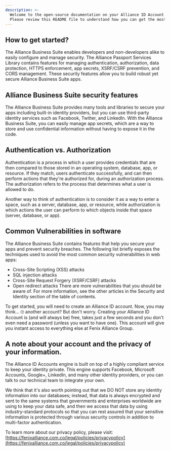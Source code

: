 ```yaml
---
description: >-
  Welcome to the open-source documentation on your Alliance ID Account.
  Please review this README file to understand how you can get the most out of your AID credential.
---
```


## How to get started?

The Alliance Business Suite enables developers and non-developers alike to easily configure and manage security. The Alliance Passport Services Library contains features for managing authentication, authorization, data protection, HTTPS enforcement, app secrets, XSRF/CSRF prevention, and CORS management. These security features allow you to build robust yet secure Alliance Business Suite apps.

## Alliance Business Suite security features

The Alliance Business Suite provides many tools and libraries to secure your apps including built-in identity providers, but you can use third-party identity services such as Facebook, Twitter, and LinkedIn. With the Alliance Business Suite, you can easily manage app secrets, which are a way to store and use confidential information without having to expose it in the code.

## Authentication vs. Authorization
Authentication is a process in which a user provides credentials that are then compared to those stored in an operating system, database, app, or resource. If they match, users authenticate successfully, and can then perform actions that they're authorized for, during an authorization process. The authorization refers to the process that determines what a user is allowed to do.

Another way to think of authentication is to consider it as a way to enter a space, such as a server, database, app, or resource, while authorization is which actions the user can perform to which objects inside that space (server, database, or app).

## Common Vulnerabilities in software
The Alliance Business Suite contains features that help you secure your apps and prevent security breaches. The following list briefly exposes the techniques used to avoid the most common security vulnerabilities in web apps:

- Cross-Site Scripting (XSS) attacks
- SQL injection attacks
- Cross-Site Request Forgery (XSRF/CSRF) attacks
- Open redirect attacks
There are more vulnerabilities that you should be aware of. For more information, see the other articles in the Security and Identity section of the table of contents.


To get started, you will need to create an Alliance ID account. Now, you may think... 🙄 another account? But don't worry. Creating your Alliance ID Account is \(and will always be\) free, takes just a few seconds and you don't even need a password \(unless you want to have one\). This account will give you instant access to everything else at Fenix Alliance Group.

## A note about your account and the privacy of your information.

The Alliance ID Accounts engine is built on top of a highly compliant service to keep your identity private. This engine supports Facebook, Microsoft Accounts, Google+, LinkedIn, and many other identity providers, or you can talk to our technical team to integrate your own.

We think that it's also worth pointing out that we DO NOT store any identity information into our databases; instead, that data is always encrypted and sent to the same systems that governments and enterprises worldwide are using to keep your data safe, and then we access that data by using industry-standard protocols so that you can rest assured that your sensitive information is protected through various security controls in addition to multi-factor authentication.

To learn more about our privacy policy, please visit: [https://fenixalliance.com.co/legal/policies/privacypolicy](https://fenixalliance.com.co/legal/policies/privacypolicy)
